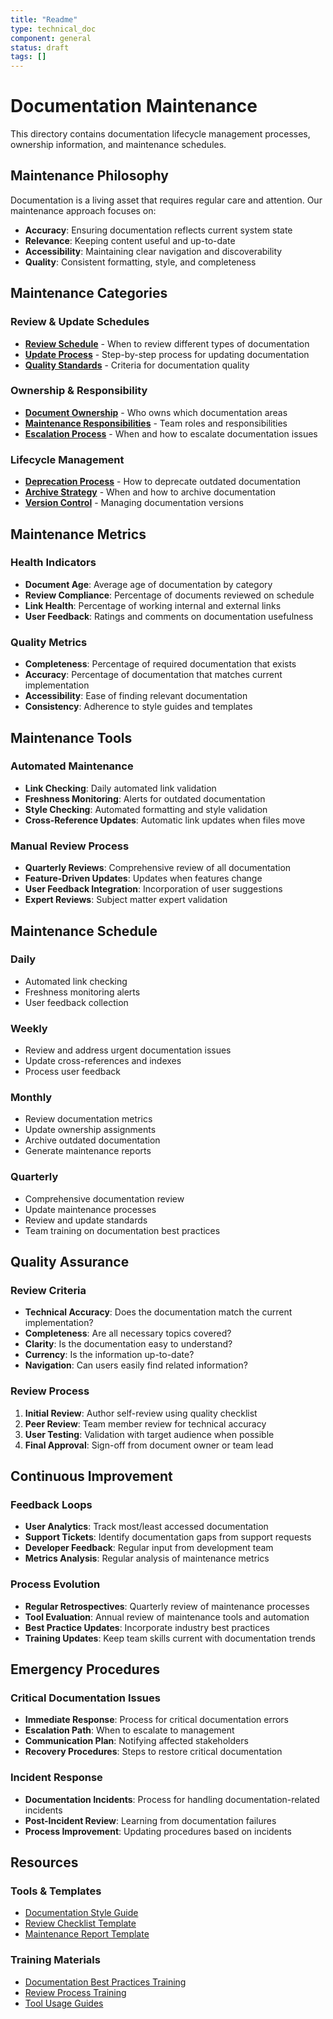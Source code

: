 ```yaml
---
title: "Readme"
type: technical_doc
component: general
status: draft
tags: []
---
```


# Documentation Maintenance

This directory contains documentation lifecycle management processes, ownership information, and maintenance schedules.

## Maintenance Philosophy

Documentation is a living asset that requires regular care and attention. Our maintenance approach focuses on:
- **Accuracy**: Ensuring documentation reflects current system state
- **Relevance**: Keeping content useful and up-to-date
- **Accessibility**: Maintaining clear navigation and discoverability
- **Quality**: Consistent formatting, style, and completeness

## Maintenance Categories

### Review & Update Schedules
- **[Review Schedule](review_schedule.md)** - When to review different types of documentation
- **[Update Process](update_process.md)** - Step-by-step process for updating documentation
- **[Quality Standards](quality_standards.md)** - Criteria for documentation quality

### Ownership & Responsibility
- **[Document Ownership](document_ownership.md)** - Who owns which documentation areas
- **[Maintenance Responsibilities](maintenance_responsibilities.md)** - Team roles and responsibilities
- **[Escalation Process](escalation_process.md)** - When and how to escalate documentation issues

### Lifecycle Management
- **[Deprecation Process](deprecation_process.md)** - How to deprecate outdated documentation
- **[Archive Strategy](archive_strategy.md)** - When and how to archive documentation
- **[Version Control](version_control.md)** - Managing documentation versions

## Maintenance Metrics

### Health Indicators
- **Document Age**: Average age of documentation by category
- **Review Compliance**: Percentage of documents reviewed on schedule
- **Link Health**: Percentage of working internal and external links
- **User Feedback**: Ratings and comments on documentation usefulness

### Quality Metrics
- **Completeness**: Percentage of required documentation that exists
- **Accuracy**: Percentage of documentation that matches current implementation
- **Accessibility**: Ease of finding relevant documentation
- **Consistency**: Adherence to style guides and templates

## Maintenance Tools

### Automated Maintenance
- **Link Checking**: Daily automated link validation
- **Freshness Monitoring**: Alerts for outdated documentation
- **Style Checking**: Automated formatting and style validation
- **Cross-Reference Updates**: Automatic link updates when files move

### Manual Review Process
- **Quarterly Reviews**: Comprehensive review of all documentation
- **Feature-Driven Updates**: Updates when features change
- **User Feedback Integration**: Incorporation of user suggestions
- **Expert Reviews**: Subject matter expert validation

## Maintenance Schedule

### Daily
- Automated link checking
- Freshness monitoring alerts
- User feedback collection

### Weekly
- Review and address urgent documentation issues
- Update cross-references and indexes
- Process user feedback

### Monthly
- Review documentation metrics
- Update ownership assignments
- Archive outdated documentation
- Generate maintenance reports

### Quarterly
- Comprehensive documentation review
- Update maintenance processes
- Review and update standards
- Team training on documentation best practices

## Quality Assurance

### Review Criteria
- **Technical Accuracy**: Does the documentation match the current implementation?
- **Completeness**: Are all necessary topics covered?
- **Clarity**: Is the documentation easy to understand?
- **Currency**: Is the information up-to-date?
- **Navigation**: Can users easily find related information?

### Review Process
1. **Initial Review**: Author self-review using quality checklist
2. **Peer Review**: Team member review for technical accuracy
3. **User Testing**: Validation with target audience when possible
4. **Final Approval**: Sign-off from document owner or team lead

## Continuous Improvement

### Feedback Loops
- **User Analytics**: Track most/least accessed documentation
- **Support Tickets**: Identify documentation gaps from support requests
- **Developer Feedback**: Regular input from development team
- **Metrics Analysis**: Regular analysis of maintenance metrics

### Process Evolution
- **Regular Retrospectives**: Quarterly review of maintenance processes
- **Tool Evaluation**: Annual review of maintenance tools and automation
- **Best Practice Updates**: Incorporate industry best practices
- **Training Updates**: Keep team skills current with documentation trends

## Emergency Procedures

### Critical Documentation Issues
- **Immediate Response**: Process for critical documentation errors
- **Escalation Path**: When to escalate to management
- **Communication Plan**: Notifying affected stakeholders
- **Recovery Procedures**: Steps to restore critical documentation

### Incident Response
- **Documentation Incidents**: Process for handling documentation-related incidents
- **Post-Incident Review**: Learning from documentation failures
- **Process Improvement**: Updating procedures based on incidents

## Resources

### Tools & Templates
- [Documentation Style Guide](../templates/style_guide.md)
- [Review Checklist Template](../templates/review_checklist.md)
- [Maintenance Report Template](../templates/maintenance_report.md)

### Training Materials
- [Documentation Best Practices Training](training/best_practices.md)
- [Review Process Training](training/review_process.md)
- [Tool Usage Guides](training/tool_guides.md)